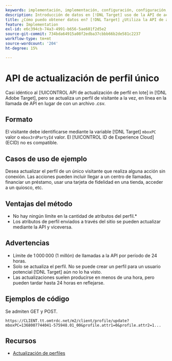 ```yaml
---
keywords: implementación, implementación, configuración, configuración, actualización de perfil único
description: Introducción de datos en [!DNL Target] uso de la API de actualización de perfil único.
title: ¿Cómo puedo obtener datos en? [!DNL Target] ¿Utiliza la API de actualización de perfil único?
feature: Implementation
exl-id: e6c394cb-74a3-4991-b656-5ae601f2d5e2
source-git-commit: 734bda64915a08f2edba37cbbb66b2de581c2237
workflow-type: tm+mt
source-wordcount: '204'
ht-degree: 15%

---
```


# API de actualización de perfil único

Casi idéntico al [!UICONTROL API de actualización de perfil en lote] in [!DNL Adobe Target], pero se actualiza un perfil de visitante a la vez, en línea en la llamada de API en lugar de con un archivo .csv.

## Formato

El visitante debe identificarse mediante la variable [!DNL Target] `mboxPC` valor o `mbox3rdPartyId` valor. El [!UICONTROL ID de Experience Cloud] (ECID) no es compatible.

## Casos de uso de ejemplo

Desea actualizar el perfil de un único visitante que realiza alguna acción sin conexión. Las acciones pueden incluir llegar a un centro de llamadas, financiar un préstamo, usar una tarjeta de fidelidad en una tienda, acceder a un quiosco, etc.

## Ventajas del método

* No hay ningún límite en la cantidad de atributos del perfil.*
* Los atributos de perfil enviados a través del sitio se pueden actualizar mediante la API y viceversa.

## Advertencias 

* Límite de 1 000 000 (1 millón) de llamadas a la API por período de 24 horas.
* Solo se actualiza el perfil. No se puede crear un perfil para un usuario potencial [!DNL Target] aún no lo ha visto.
* Las actualizaciones suelen producirse en menos de una hora, pero pueden tardar hasta 24 horas en reflejarse.

## Ejemplos de código

Se admiten GET y POST. 

```
https://CLIENT.tt.omtrdc.net/m2/client/profile/update?mboxPC=1368007744041-575948.01_00&profile.attr1=0&profile.attr2=1...
```

## Recursos

* [Actualización de perfiles](https://developers.adobetarget.com/api/#updating-profiles)
